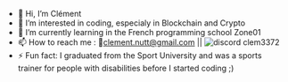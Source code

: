 - 👋 Hi, I’m Clément
- 👀 I’m interested in coding, especialy in Blockchain and Crypto
- 🌱 I’m currently learning in the French programming school Zone01
- 📫 How to reach me : 📧clement.nutt@gmail.com   ||   ![discord](https://github.com/ClemNTTS/ClemNTTS/assets/161344481/98bf11b2-3bf2-472e-a3f6-3240c76daa18) clem3372
- ⚡ Fun fact: I graduated from the Sport University and was a sports trainer for people with disabilities before I started coding ;) 

<!---
ClemNTTS/ClemNTTS is a ✨ special ✨ repository because its `README.md` (this file) appears on your GitHub profile.
You can click the Preview link to take a look at your changes.
--->

